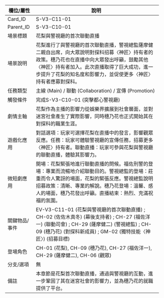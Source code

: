 | 欄位/屬性 | 說明 |
|---|---|
| Card_ID | S-V3-C11-01 |
| Parent_ID | S-V3-C10-01 |
| 場景標題 | 花梨與警視廳的首次聯動直播 |
| 場景說明 | 花梨進行了與警視廳的首次聯動直播，警視總監薩摩健二親自出席，向大眾說明對探科招募〈神匠〉持有者的政策。穗乃花也在直播中向大眾發出呼籲，鼓勵其他〈神匠〉持有者加入。此次直播取得了巨大成功，進一步提升了花梨的知名度和影響力，並促使更多〈神匠〉持有者應募對探科。 |
| 任務類型 | 主線 (Main) / 聯動 (Collaboration) / 宣傳 (Promotion) |
| 觸發條件 | 完成S-V3-C10-01 (突擊都心警視廳) |
| 劇情主軸 | 花梨作為主播的影響力從娛樂界擴展到社會層面，並對迷宮社會產生了實際影響，同時穗乃花也正式開始其在對探科的職業生涯。 |
| 遊戲化應用 | 對話選項：玩家可選擇花梨在直播中的發言，影響觀眾反應。任務：玩家可體驗警視廳的宣傳任務，招募更多〈神匠〉持有者。聯動直播：玩家可參與花梨與警視廳的聯動直播，體驗其影響力。 |
| 微短劇應用 | 開場：花梨緊張地進行聯動直播的問候。福佐刑警的登場：專業而流暢地介紹聯動目的。警視總監的登場：莊重而令人驚訝的場面，花梨的緊張反應。警視總監說明招募政策：清晰、專業的解說。穗乃花登場：溫馨、感人的場面，穗乃花發出呼籲。直播結束：熱烈、充滿祝福的氛圍。 |
| 關鍵物品/事件 | EV-V3-C11-01 (花梨與警視廳的首次聯動直播) ; CH-02 (佐佐木真冬) (幕後支持者) ; CH-27 (福佐洋一) (聯動司會) ; CH-29 (薩摩健二) (警視總監) ; CH-09 (穗乃花) (對探科新成員) ; GM-02 (獨特技能〈神匠〉) (招募目標) |
| 登場角色 | CH-01 (花梨), CH-09 (穗乃花), CH-27 (福佐洋一), CH-29 (薩摩健二), CH-06 (觀眾) |
| 分支/選項 | 無 |
| 備註 | 本章節是花梨首次聯動直播，通過與警視廳的互動，進一步鞏固了其在迷宮社會的影響力，並為穗乃花的就職提供了平台。 |
